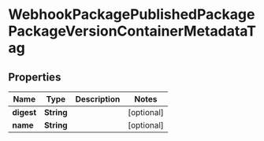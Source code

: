 

# WebhookPackagePublishedPackagePackageVersionContainerMetadataTag


## Properties

| Name | Type | Description | Notes |
|------------ | ------------- | ------------- | -------------|
|**digest** | **String** |  |  [optional] |
|**name** | **String** |  |  [optional] |



